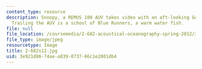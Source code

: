 ```yaml
---
content_type: resource
description: Snoopy, a REMUS 100 AUV takes video with an aft-looking GoPro camera.
  Trailing the AUV is a school of Blue Runners, a warm water fish.
file: null
file_location: /coursemedia/2-682-acoustical-oceanography-spring-2012/3e921d8674aea039073766c1e2801db4_2-682s12.jpg
file_type: image/jpeg
resourcetype: Image
title: 2-682s12.jpg
uid: 3e921d86-74ae-a039-0737-66c1e2801db4
---
```

